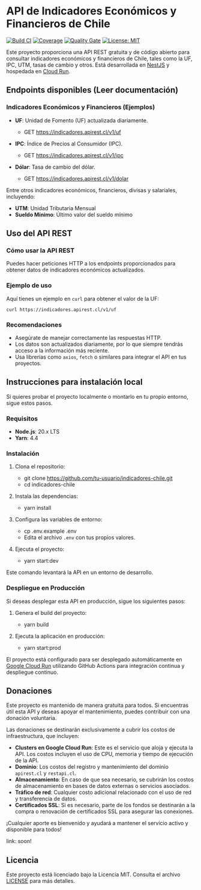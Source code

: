 # API de Indicadores Económicos y Financieros de Chile

[![Build CI](https://github.com/rgdevment/indicadores-chile/actions/workflows/main.yml/badge.svg)](https://github.com/rgdevment/indicadores-chile/actions/workflows/main.yml)
[![Coverage](https://sonarcloud.io/api/project_badges/measure?project=rgdevment_indicadores-chile&metric=coverage)](https://sonarcloud.io/dashboard?id=rgdevment_indicadores-chile)
[![Quality Gate](https://sonarcloud.io/api/project_badges/measure?project=rgdevment_indicadores-chile&metric=alert_status)](https://sonarcloud.io/dashboard?id=rgdevment_indicadores-chile)
[![License: MIT](https://img.shields.io/badge/License-MIT-yellow.svg)](https://opensource.org/licenses/MIT)

Este proyecto proporciona una API REST gratuita y de código abierto para consultar indicadores económicos y financieros de Chile, tales como la UF, IPC, UTM, tasas de cambio y otros. Está desarrollada en [NestJS](https://nestjs.com/) y hospedada en [Cloud Run](https://cloud.google.com/run).

## Endpoints disponibles (Leer documentación)

### Indicadores Económicos y Financieros (Ejemplos)

- **UF**: Unidad de Fomento (UF) actualizada diariamente.
    - GET https://indicadores.apirest.cl/v1/uf

- **IPC**: Índice de Precios al Consumidor (IPC).
    - GET https://indicadores.apirest.cl/v1/ipc

- **Dólar**: Tasa de cambio del dólar.
    - GET https://indicadores.apirest.cl/v1/dolar

Entre otros indicadores económicos, financieros, divisas y salariales, incluyendo:

- **UTM**: Unidad Tributaria Mensual
- **Sueldo Mínimo**: Último valor del sueldo mínimo

## Uso del API REST

### Cómo usar la API REST

Puedes hacer peticiones HTTP a los endpoints proporcionados para obtener datos de indicadores económicos actualizados.

### Ejemplo de uso

Aquí tienes un ejemplo en `curl` para obtener el valor de la UF:

	curl https://indicadores.apirest.cl/v1/uf

### Recomendaciones

- Asegúrate de manejar correctamente las respuestas HTTP.
- Los datos son actualizados diariamente, por lo que siempre tendrás acceso a la información más reciente.
- Usa librerías como `axios`, `fetch` o similares para integrar el API en tus proyectos.

## Instrucciones para instalación local

Si quieres probar el proyecto localmente o montarlo en tu propio entorno, sigue estos pasos.

### Requisitos

- **Node.js**: 20.x LTS
- **Yarn**: 4.4

### Instalación

1. Clona el repositorio:
    - git clone https://github.com/tu-usuario/indicadores-chile.git
    - cd indicadores-chile

2. Instala las dependencias:
    - yarn install

3. Configura las variables de entorno:
    - cp .env.example .env
    - Edita el archivo `.env` con tus propios valores.

4. Ejecuta el proyecto:
    - yarn start:dev

Este comando levantará la API en un entorno de desarrollo.

### Despliegue en Producción

Si deseas desplegar esta API en producción, sigue los siguientes pasos:

1. Genera el build del proyecto:
    - yarn build

2. Ejecuta la aplicación en producción:
    - yarn start:prod

El proyecto está configurado para ser desplegado automáticamente en [Google Cloud Run](https://cloud.google.com/run) utilizando GitHub Actions para integración continua y despliegue continuo.

## Donaciones

Este proyecto es mantenido de manera gratuita para todos. Si encuentras útil esta API y deseas apoyar el mantenimiento, puedes contribuir con una donación voluntaria.

Las donaciones se destinarán exclusivamente a cubrir los costos de infraestructura, que incluyen:

- **Clusters en Google Cloud Run**: Este es el servicio que aloja y ejecuta la API. Los costos incluyen el uso de CPU, memoria y tiempo de ejecución de la API.
- **Dominio**: Los costos del registro y mantenimiento del dominio `apirest.cl` y `restapi.cl`.
- **Almacenamiento**: En caso de que sea necesario, se cubrirán los costos de almacenamiento en bases de datos externas o servicios asociados.
- **Tráfico de red**: Cualquier costo adicional relacionado con el uso de red y transferencia de datos.
- **Certificados SSL**: Si es necesario, parte de los fondos se destinarán a la compra o renovación de certificados SSL para asegurar las conexiones.

¡Cualquier aporte es bienvenido y ayudará a mantener el servicio activo y disponible para todos!

link: soon!

## Licencia

Este proyecto está licenciado bajo la Licencia MIT. Consulta el archivo [LICENSE](LICENSE) para más detalles.
